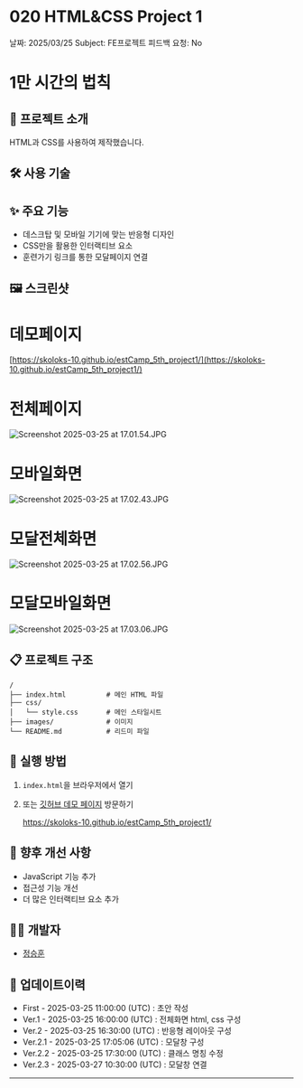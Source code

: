 # 020 HTML&CSS Project 1

날짜: 2025/03/25
Subject: FE프로젝트
피드백 요청: No

# 1만 시간의 법칙

## 📝 프로젝트 소개

HTML과 CSS를 사용하여 제작했습니다.

## 🛠️ 사용 기술

[](https://img.shields.io/badge/HTML5-E34F26?style=flat-square&logo=html5&logoColor=white)

[](https://img.shields.io/badge/CSS3-1572B6?style=flat-square&logo=css3&logoColor=white)

## ✨ 주요 기능

- 데스크탑 및 모바일 기기에 맞는 반응형 디자인
- CSS만을 활용한 인터랙티브 요소
- 훈련가기 링크를 통한 모달페이지 연결

## 🖼️ 스크린샷

# 데모페이지

[https://skoloks-10.github.io/estCamp_5th_project1/](https://skoloks-10.github.io/estCamp_5th_project1/)

# 전체페이지

![Screenshot 2025-03-25 at 17.01.54.JPG](Screenshot_2025-03-25_at_17.01.54.jpg)

# 모바일화면

![Screenshot 2025-03-25 at 17.02.43.JPG](Screenshot_2025-03-25_at_17.02.43.jpg)

# 모달전체화면

![Screenshot 2025-03-25 at 17.02.56.JPG](Screenshot_2025-03-25_at_17.02.56.jpg)

# 모달모바일화면

![Screenshot 2025-03-25 at 17.03.06.JPG](Screenshot_2025-03-25_at_17.03.06.jpg)

## 📋 프로젝트 구조

```
/
├── index.html          # 메인 HTML 파일
├── css/
│   └── style.css       # 메인 스타일시트
├── images/             # 이미지
└── README.md           # 리드미 파일

```

## 🚀 실행 방법

1. `index.html`을 브라우저에서 열기
2. 또는 [깃허브 데모 페이지](https://skoloks-10.github.io/estCamp_5th_project1/) 방문하기
    
    https://skoloks-10.github.io/estCamp_5th_project1/
    

## 🔮 향후 개선 사항

- JavaScript 기능 추가
- 접근성 기능 개선
- 더 많은 인터랙티브 요소 추가

## 👨‍💻 개발자

- [정승훈](https://github.com/skoloks-10)

## 📅 업데이트이력

- First - 2025-03-25 11:00:00 (UTC) : 초안 작성
- Ver.1 - 2025-03-25 16:00:00 (UTC) : 전체화면 html, css 구성
- Ver.2 - 2025-03-25 16:30:00 (UTC) : 반응형 레이아웃 구성
- Ver.2.1 - 2025-03-25 17:05:06 (UTC) : 모달창 구성
- Ver.2.2 - 2025-03-25 17:30:00 (UTC) : 클래스 명칭 수정
- Ver.2.3 - 2025-03-27 10:30:00 (UTC) : 모달창 연결

---
